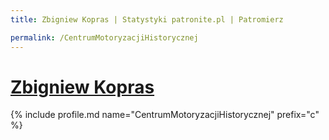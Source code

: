 ```yaml
---
title: Zbigniew Kopras | Statystyki patronite.pl | Patromierz

permalink: /CentrumMotoryzacjiHistorycznej
---
```


# [Zbigniew Kopras](https://patronite.pl/CentrumMotoryzacjiHistorycznej)

{% include profile.md name="CentrumMotoryzacjiHistorycznej" prefix="c" %}
